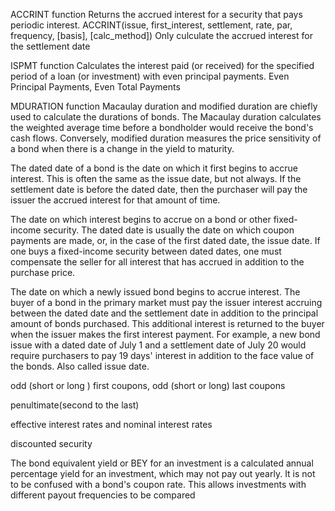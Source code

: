 ACCRINT function
  Returns the accrued interest for a security that pays periodic interest.
  ACCRINT(issue, first_interest, settlement, rate, par, frequency, [basis], [calc_method])
  Only culculate the accrued interest for the settlement date


ISPMT function
  Calculates the interest paid (or received) for the specified period of a loan (or investment) with even principal payments.
  Even Principal Payments, Even Total Payments


MDURATION function
  Macaulay duration and modified duration are chiefly used to calculate the durations of bonds. The Macaulay duration calculates the
  weighted average time before a bondholder would receive the bond's cash flows. Conversely, modified duration measures the price
  sensitivity of a bond when there is a change in the yield to maturity.

The dated date of a bond is the date on which it first begins to accrue interest. This is often the same as the issue date, but not always. If the settlement date is before the dated date, then the purchaser will pay the issuer the accrued interest for that amount of time.

The date on which interest begins to accrue on a bond or other fixed-income security. The dated date is usually the date on which coupon payments are made, or, in the case of the first dated date, the issue date. If one buys a fixed-income security between dated dates, one must compensate the seller for all interest that has accrued in addition to the purchase price.

The date on which a newly issued bond begins to accrue interest. The buyer of a bond in the primary market must pay the issuer interest accruing between the dated date and the settlement date in addition to the principal amount of bonds purchased. This additional interest is returned to the buyer when the issuer makes the first interest payment. For example, a new bond issue with a dated date of July 1 and a settlement date of July 20 would require purchasers to pay 19 days' interest in addition to the face value of the bonds. Also called issue date.

odd (short or long ) first coupons, odd (short or long) last coupons

penultimate(second to the last)

effective interest rates and nominal interest rates

discounted security

The bond equivalent yield 
or BEY for an investment is a calculated annual percentage yield for an investment, which may not pay out yearly. It is not to be confused with a bond's coupon rate. This allows investments with different payout frequencies to be compared

